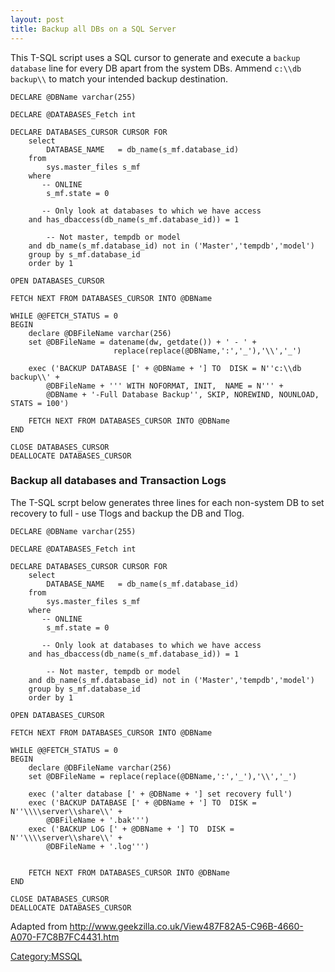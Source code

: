 ```yaml
---
layout: post 
title: Backup all DBs on a SQL Server
---
```


This T-SQL script uses a SQL cursor to generate and execute a
`backup database` line for every DB apart from the system DBs. Ammend
`c:\\db backup\\` to match your intended backup destination.

    DECLARE @DBName varchar(255)

    DECLARE @DATABASES_Fetch int

    DECLARE DATABASES_CURSOR CURSOR FOR
        select
            DATABASE_NAME   = db_name(s_mf.database_id)
        from
            sys.master_files s_mf
        where
           -- ONLINE
            s_mf.state = 0 

           -- Only look at databases to which we have access
        and has_dbaccess(db_name(s_mf.database_id)) = 1 

            -- Not master, tempdb or model
        and db_name(s_mf.database_id) not in ('Master','tempdb','model')
        group by s_mf.database_id
        order by 1

    OPEN DATABASES_CURSOR

    FETCH NEXT FROM DATABASES_CURSOR INTO @DBName

    WHILE @@FETCH_STATUS = 0
    BEGIN
        declare @DBFileName varchar(256)    
        set @DBFileName = datename(dw, getdate()) + ' - ' + 
                           replace(replace(@DBName,':','_'),'\\','_')

        exec ('BACKUP DATABASE [' + @DBName + '] TO  DISK = N''c:\\db backup\\' + 
            @DBFileName + ''' WITH NOFORMAT, INIT,  NAME = N''' + 
            @DBName + '-Full Database Backup'', SKIP, NOREWIND, NOUNLOAD,  STATS = 100')

        FETCH NEXT FROM DATABASES_CURSOR INTO @DBName
    END

    CLOSE DATABASES_CURSOR
    DEALLOCATE DATABASES_CURSOR

### Backup all databases and Transaction Logs

The T-SQL scrpt below generates three lines for each non-system DB to
set recovery to full - use Tlogs and backup the DB and Tlog.

    DECLARE @DBName varchar(255)

    DECLARE @DATABASES_Fetch int

    DECLARE DATABASES_CURSOR CURSOR FOR
        select
            DATABASE_NAME   = db_name(s_mf.database_id)
        from
            sys.master_files s_mf
        where
           -- ONLINE
            s_mf.state = 0 

           -- Only look at databases to which we have access
        and has_dbaccess(db_name(s_mf.database_id)) = 1 

            -- Not master, tempdb or model
        and db_name(s_mf.database_id) not in ('Master','tempdb','model')
        group by s_mf.database_id
        order by 1

    OPEN DATABASES_CURSOR

    FETCH NEXT FROM DATABASES_CURSOR INTO @DBName

    WHILE @@FETCH_STATUS = 0
    BEGIN
        declare @DBFileName varchar(256)    
        set @DBFileName = replace(replace(@DBName,':','_'),'\\','_')

        exec ('alter database [' + @DBName + '] set recovery full')
        exec ('BACKUP DATABASE [' + @DBName + '] TO  DISK = N''\\\\server\\share\\' + 
            @DBFileName + '.bak''')
        exec ('BACKUP LOG [' + @DBName + '] TO  DISK = N''\\\\server\\share\\' + 
            @DBFileName + '.log''')
        

        FETCH NEXT FROM DATABASES_CURSOR INTO @DBName
    END

    CLOSE DATABASES_CURSOR
    DEALLOCATE DATABASES_CURSOR

Adapted from
<http://www.geekzilla.co.uk/View487F82A5-C96B-4660-A070-F7C8B7FC4431.htm>

[Category:MSSQL](Category:MSSQL "wikilink")
